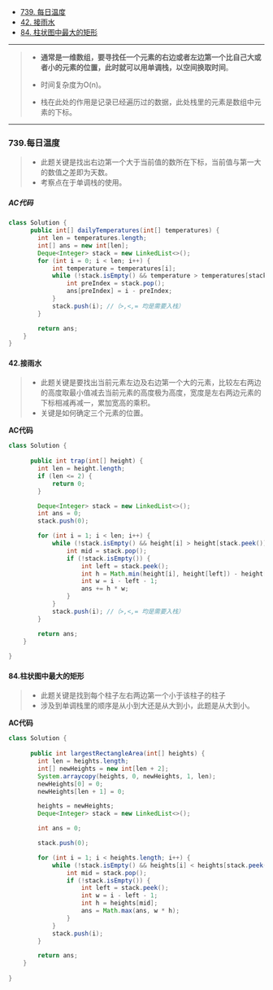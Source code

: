 -  [739. 每日温度](https://leetcode.cn/problems/daily-temperatures/)
-  [42. 接雨水](https://leetcode.cn/problems/trapping-rain-water/)
-  [84. 柱状图中最大的矩形](https://leetcode.cn/problems/largest-rectangle-in-histogram/)

----

>- **通常是一维数组，要寻找任一个元素的右边或者左边第一个比自己大或者小的元素的位置，此时就可以用单调栈，以空间换取时间**。
>
>- 时间复杂度为O(n)。
>- 栈在此处的作用是记录已经遍历过的数据，此处栈里的元素是数组中元素的下标。

----

### 739.每日温度

> - 此题关键是找出右边第一个大于当前值的数所在下标，当前值与第一大的数值之差即为天数。
> - 考察点在于单调栈的使用。

##### **AC代码**

```java
class Solution {
      public int[] dailyTemperatures(int[] temperatures) {
        int len = temperatures.length;
        int[] ans = new int[len];
        Deque<Integer> stack = new LinkedList<>();
        for (int i = 0; i < len; i++) {
            int temperature = temperatures[i];
            while (!stack.isEmpty() && temperature > temperatures[stack.peek()]) {
                int preIndex = stack.pop();
                ans[preIndex] = i - preIndex;
            }
            stack.push(i); //（>,<,= 均是需要入栈）
        }

        return ans;
    }
}
```



#### 42.接雨水

> - 此题关键是要找出当前元素左边及右边第一个大的元素，比较左右两边的高度取最小值减去当前元素的高度极为高度，宽度是左右两边元素的下标相减再减一，累加宽高的乘积。
> - 关键是如何确定三个元素的位置。

**AC代码**

```java
class Solution {
  
      public int trap(int[] height) {
        int len = height.length;
        if (len <= 2) {
            return 0;
        }

        Deque<Integer> stack = new LinkedList<>();
        int ans = 0;
        stack.push(0);

        for (int i = 1; i < len; i++) {
            while (!stack.isEmpty() && height[i] > height[stack.peek()]) {
                int mid = stack.pop();
                if (!stack.isEmpty()) {
                    int left = stack.peek();
                    int h = Math.min(height[i], height[left]) - height[mid];
                    int w = i - left - 1;
                    ans += h * w;
                }
            }
            stack.push(i); //（>,<,= 均是需要入栈）
        }

        return ans;
    }
  
}
```



#### 84.柱状图中最大的矩形

> - 此题关键是找到每个柱子左右两边第一个小于该柱子的柱子
> - 涉及到单调栈里的顺序是从小到大还是从大到小，此题是从大到小。



**AC代码**

```java
class Solution {
  
      public int largestRectangleArea(int[] heights) {
        int len = heights.length;
        int[] newHeights = new int[len + 2];
        System.arraycopy(heights, 0, newHeights, 1, len);
        newHeights[0] = 0;
        newHeights[len + 1] = 0;

        heights = newHeights;
        Deque<Integer> stack = new LinkedList<>();

        int ans = 0;

        stack.push(0);

        for (int i = 1; i < heights.length; i++) {
            while (!stack.isEmpty() && heights[i] < heights[stack.peek()]) {
                int mid = stack.pop();
                if (!stack.isEmpty()) {
                    int left = stack.peek();
                    int w = i - left - 1;
                    int h = heights[mid];
                    ans = Math.max(ans, w * h);
                }
            }
            stack.push(i);
        }

        return ans;
    }
  
}
```

